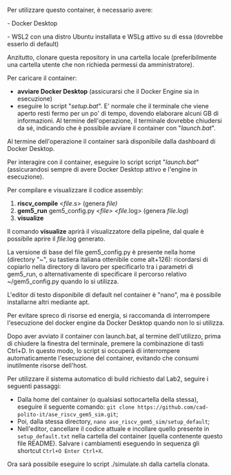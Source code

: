 Per utilizzare questo container, è necessario avere:

\- Docker Desktop

\- WSL2 con una distro Ubuntu installata e WSLg attivo su di essa (dovrebbe esserlo di default)

Anzitutto, clonare questa repository in una cartella locale (preferibilmente una cartella utente che non richieda permessi da amministratore).

Per caricare il container:

* **avviare Docker Desktop** (assicurarsi che il Docker Engine sia in esecuzione)
* eseguire lo script "*setup.bat*". E' normale che il terminale che viene aperto resti fermo per un po' di tempo, dovendo elaborare alcuni GB di informazioni. Al termine dell'operazione, il terminale dovrebbe chiudersi da sé, indicando che è possibile avviare il container con "_launch.bat_".

Al termine dell'operazione il container sarà disponibile dalla dashboard di Docker Desktop.

Per interagire con il container, eseguire lo script script "*launch.bat*" (assicurandosi sempre di avere Docker Desktop attivo e l'engine in esecuzione).

Per compilare e visualizzare il codice assembly:

1. **riscv\_compile** <*file*.s> 			(genera *file)*
2. **gem5\_run** gem5\_config.py <*file> <file*.log>	(genera *file.log*)
3. **visualize**

Il comando **visualize** aprirà il visualizzatore della pipeline, dal quale è possibile aprire il *file*.log generato.

La versione di base del file gem5\_config.py è presente nella home (directory "~", su tastiera italiana ottenibile come alt+126): ricordarsi di copiarlo nella directory di lavoro per specificarlo tra i parametri di gem5\_run, o alternativamente di specificare il percorso relativo ~/gem5\_config.py quando lo si utilizza.

L'editor di testo disponibile di default nel container è "nano", ma è possibile installarne altri mediante apt.

Per evitare spreco di risorse ed energia, si raccomanda di interrompere l'esecuzione del docker engine da Docker Desktop quando non lo si utilizza.

Dopo aver avviato il container con launch.bat, al termine dell'utilizzo, prima di chiudere la finestra del terminale, premere la combinazione di tasti Ctrl+D. In questo modo, lo script si occuperà di interrompere automaticamente l'esecuzione del container, evitando che consumi inutilmente risorse dell'host.

Per utilizzare il sistema automatico di build richiesto dal Lab2, seguire i seguenti passaggi:
- Dalla home del container (o qualsiasi sottocartella della stessa), eseguire il seguente comando: `git clone https://github.com/cad-polito-it/ase_riscv_gem5_sim.git`;
- Poi, dalla stessa directory, `nano ase_riscv_gem5_sim/setup_default`;
- Nell'editor, cancellare il codice attuale e incollare quello presente in `setup_default.txt` nella cartella del container (quella contenente questo file README). Salvare i cambiamenti eseguendo in sequenza gli shortcut `Ctrl+O Enter Ctrl+X`.

Ora sarà possibile eseguire lo script ./simulate.sh dalla cartella clonata.

